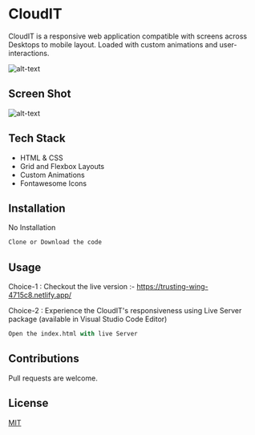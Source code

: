 # CloudIT

CloudIT is a responsive web application compatible with screens across Desktops to mobile layout. Loaded with custom animations and user-interactions.


![alt-text](https://github.com/sarathy711/cloudit/blob/master/Responsive.png)

## Screen Shot
![alt-text](https://github.com/sarathy711/cloudit/blob/master/screen1.PNG)

## Tech Stack

 * HTML & CSS
 * Grid and Flexbox Layouts
 * Custom Animations
 * Fontawesome Icons


## Installation

No Installation 


```bash
Clone or Download the code
```

## Usage 

Choice-1 :
Checkout the live  version :- https://trusting-wing-4715c8.netlify.app/

Choice-2 : Experience the CloudIT's responsiveness using Live Server package (available in Visual Studio Code Editor)
```python
Open the index.html with live Server
```

## Contributions
Pull requests are welcome.

## License
[MIT](https://choosealicense.com/licenses/mit/)

